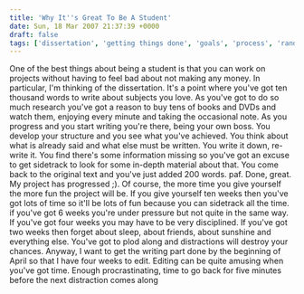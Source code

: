 ```yaml
---
title: 'Why It''s Great To Be A Student'
date: Sun, 18 Mar 2007 21:37:39 +0000
draft: false
tags: ['dissertation', 'getting things done', 'goals', 'process', 'random', 'university', 'work']
---
```


One of the best things about being a student is that you can work on projects without having to feel bad about not making any money. In particular, I'm thinking of the dissertation. It's a point where you've got ten thousand words to write about subjects you love. As you've got to do so much research you've got a reason to buy tens of books and DVDs and watch them, enjoying every minute and taking the occasional note. As you progress and you start writing you're there, being your own boss. You develop your structure and you see what you've achieved. You think about what is already said and what else must be written. You write it down, re-write it. You find there's some information missing so you've got an excuse to get sidetrack to look for some in-depth material about that. You come back to the original text and you've just added 200 words. paf. Done, great. My project has progressed ;). Of course, the more time you give yourself the more fun the project will be. If you give yourself ten weeks then you've got lots of time so it'll be lots of fun because you can sidetrack all the time. if you've got 6 weeks you're under pressure but not quite in the same way. If you've got four weeks you may have to be very disciplined. If you've got two weeks then forget about sleep, about friends, about sunshine and everything else. You've got to plod along and distractions will destroy your chances. Anyway, I want to get the writing part done by the beginning of April so that I have four weeks to edit. Editing can be quite amusing when you've got time. Enough procrastinating, time to go back for five minutes before the next distraction comes along
